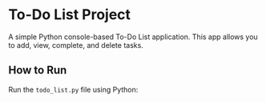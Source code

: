 # To-Do List Project
A simple Python console-based To-Do List application. This app allows you to add, view, complete, and delete tasks.

## How to Run
Run the `todo_list.py` file using Python:
